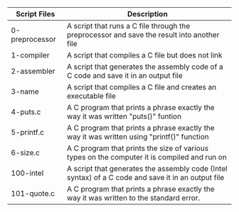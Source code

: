 
| Script Files | Description |
| ----------- | ----------- |
| 0-preprocessor |  A script that runs a C file through the preprocessor and save the result into another file |
| 1-compiler | A script that compiles a C file but does not link |
| 2-assembler | A script that generates the assembly code of a C code and save it in an output file |
| 3-name | A script that compiles a C file and creates an executable file |
| 4-puts.c | A C program that prints a phrase exactly the way it was written "puts()" funtion |
| 5-printf.c | A C program that prints a phrase exactly the way it was written using "printf()" function |
| 6-size.c | A C program that prints the size of various types on the computer it is compiled and run on |
| 100-intel | A script that generates the assembly code (Intel syntax) of a C code and save it in an output file|
| 101-quote.c |A C program that prints a phrase exactly the way it was written to the standard error.|
